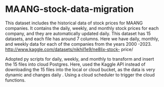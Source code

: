 # MAANG-stock-data-migration

This dataset includes the historical data of stock prices for MAANG companies. It contains the daily, weekly, and monthly stock prices for each company, and they are automatically updated daily. This dataset has 15 datasets, and each file has around 7 columns. Here we have daily, monthly, and weekly data for each of the companies from the years 2000 -2023. http://www.kaggle.com/datasets/nikhil1e9/ne8lix-stock- price/

Adopted py scripts for daily, weekly, and monthly to transform and insert the 15 files into cloud Postgres. Here, used the Kaggle API instead of downloading the 15 files into the local or cloud bucket, as the data is very dynamic and changes daily . Using a cloud scheduler to trigger the cloud functions.
